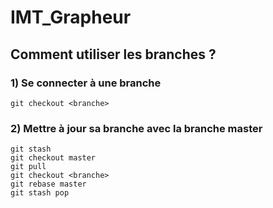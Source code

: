 # IMT_Grapheur

## Comment utiliser les branches ?

### 1) Se connecter à une branche

    git checkout <branche>

### 2) Mettre à jour sa branche avec la branche master

    git stash
    git checkout master
    git pull
    git checkout <branche>
    git rebase master
    git stash pop